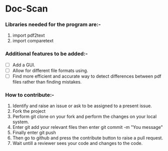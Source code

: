# Doc-Scan

### Libraries needed for the program are:-

1. import pdf2text
2. import comparetext

### Additional features to be added:-

- [ ] Add a GUI.
- [ ] Allow for different file formats using.
- [ ] Find more efficient and accurate way to detect differences between pdf files rather than finding mistakes.

### How to contribute:-

1. Identify and raise an issue or ask to be assigned to a present issue.
2. Fork the project
3. Perform git clone on your fork and perform the changes on your local system.
4. Enter git add your relevant files then enter git commit -m "You message"
5. Finally enter git push
6. Then go to github and press the contribute button to raise a pull request.
7. Wait untill a reviewer sees your code and changes to the code.
